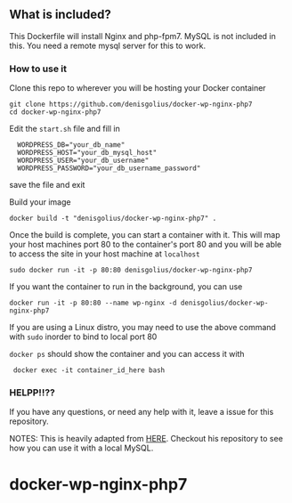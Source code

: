 
## What is included?
This Dockerfile will install Nginx and php-fpm7. MySQL is not included in this. You need a remote mysql server for this to work.

### How to use it
Clone this repo to wherever you will be hosting your Docker container
```
git clone https://github.com/denisgolius/docker-wp-nginx-php7
cd docker-wp-nginx-php7
```
Edit the `start.sh` file and fill in 
```
  WORDPRESS_DB="your_db_name"
  WORDPRESS_HOST="your_db_mysql_host"
  WORDPRESS_USER="your_db_username"
  WORDPRESS_PASSWORD="your_db_username_password"
```
save the file and exit

Build your image
```
docker build -t "denisgolius/docker-wp-nginx-php7" .
```
Once the build is complete, you can start a container with it.
This will map your host machines port 80 to the container's port 80 and you will be able to access the
site in your host machine at `localhost` 
```
sudo docker run -it -p 80:80 denisgolius/docker-wp-nginx-php7
```
If you want the container to run in the background, you can use
```
docker run -it -p 80:80 --name wp-nginx -d denisgolius/docker-wp-nginx-php7
```
If you are using a Linux distro, you may need to use the above command with `sudo` inorder to bind to local port 80

`docker ps` should show the container and you can access it with
```
 docker exec -it container_id_here bash
```

### HELPP!!??
If you have any questions, or need any help with it, leave a issue for this repository.


NOTES:
This is heavily adapted from [HERE](https://github.com/eugeneware/docker-wordpress-nginx). Checkout his repository to see how you can use it with a local MySQL. 
# docker-wp-nginx-php7
